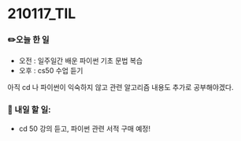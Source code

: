 # 210117_TIL

### :pencil2:오늘 한 일

- 오전 : 일주일간 배운 파이썬 기초 문법 복습 
- 오후 : cs50 수업 듣기 



아직 cd 나 파이썬이 익숙하지 않고 관련 알고리즘 내용도 추가로 공부해야겠다.



### :triangular_flag_on_post: 내일 할 일:

- cd 50 강의 듣고, 파이썬 관련 서적 구매 예정! 